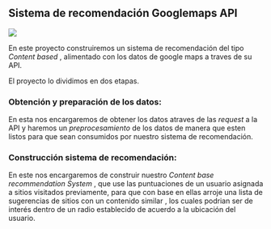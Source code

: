 ## Sistema de recomendación Googlemaps API

![](https://s.aolcdn.com/hss/storage/midas/4f372c03fde02b460bd43f8b9a2d1ebb/206422544/google+maps.jpeg)

En este proyecto construiremos un sistema de recomendación del tipo *Content based* , alimentado con los datos de google maps a traves de su API. 

El proyecto lo dividimos en dos etapas.

###  Obtención y  preparación de los datos:
En esta nos encargaremos de obtener los datos atraves de las *request* a la API y haremos un *preprocesamiento* de los datos de manera que esten listos para que sean consumidos por nuestro sistema de recomendación.
###  Construcción sistema de recomendación: 
En este nos encargaremos de construir nuestro *Content base recommendation System* , que use las puntuaciones de un usuario asignada a sitios visitados previamente, para que con base en ellas arroje una lista de sugerencias de sitios con un contenido similar , los cuales podrian ser de interés dentro de un radio establecido de acuerdo a la ubicación del usuario.
